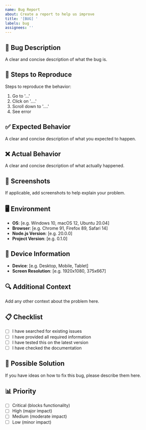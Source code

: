 ```yaml
---
name: Bug Report
about: Create a report to help us improve
title: '[BUG] '
labels: bug
assignees: ''
---
```


## 🐛 Bug Description

A clear and concise description of what the bug is.

## 🔄 Steps to Reproduce

Steps to reproduce the behavior:

1. Go to '...'
2. Click on '....'
3. Scroll down to '....'
4. See error

## ✅ Expected Behavior

A clear and concise description of what you expected to happen.

## ❌ Actual Behavior

A clear and concise description of what actually happened.

## 📸 Screenshots

If applicable, add screenshots to help explain your problem.

## 🖥️ Environment

- **OS**: [e.g. Windows 10, macOS 12, Ubuntu 20.04]
- **Browser**: [e.g. Chrome 91, Firefox 89, Safari 14]
- **Node.js Version**: [e.g. 20.0.0]
- **Project Version**: [e.g. 0.1.0]

## 📱 Device Information

- **Device**: [e.g. Desktop, Mobile, Tablet]
- **Screen Resolution**: [e.g. 1920x1080, 375x667]

## 🔍 Additional Context

Add any other context about the problem here.

## 📋 Checklist

- [ ] I have searched for existing issues
- [ ] I have provided all required information
- [ ] I have tested this on the latest version
- [ ] I have checked the documentation

## 🚀 Possible Solution

If you have ideas on how to fix this bug, please describe them here.

## 📊 Priority

- [ ] Critical (blocks functionality)
- [ ] High (major impact)
- [ ] Medium (moderate impact)
- [ ] Low (minor impact)
